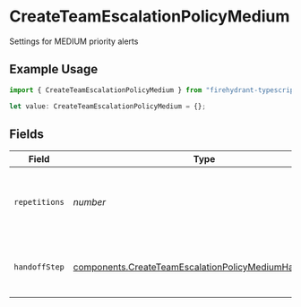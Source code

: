 # CreateTeamEscalationPolicyMedium

Settings for MEDIUM priority alerts

## Example Usage

```typescript
import { CreateTeamEscalationPolicyMedium } from "firehydrant-typescript-sdk/models/components";

let value: CreateTeamEscalationPolicyMedium = {};
```

## Fields

| Field                                                                                                                            | Type                                                                                                                             | Required                                                                                                                         | Description                                                                                                                      |
| -------------------------------------------------------------------------------------------------------------------------------- | -------------------------------------------------------------------------------------------------------------------------------- | -------------------------------------------------------------------------------------------------------------------------------- | -------------------------------------------------------------------------------------------------------------------------------- |
| `repetitions`                                                                                                                    | *number*                                                                                                                         | :heavy_minus_sign:                                                                                                               | Number of repetitions for MEDIUM priority alerts                                                                                 |
| `handoffStep`                                                                                                                    | [components.CreateTeamEscalationPolicyMediumHandoffStep](../../models/components/createteamescalationpolicymediumhandoffstep.md) | :heavy_minus_sign:                                                                                                               | Handoff step for MEDIUM priority alerts                                                                                          |